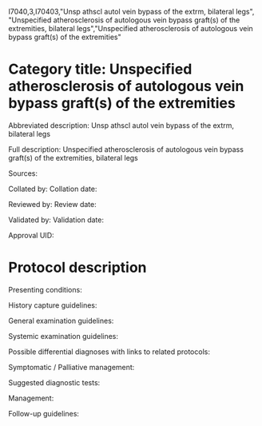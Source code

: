 I7040,3,I70403,"Unsp athscl autol vein bypass of the extrm, bilateral legs", "Unspecified atherosclerosis of autologous vein bypass graft(s) of the extremities, bilateral legs","Unspecified atherosclerosis of autologous vein bypass graft(s) of the extremities"
# Category title: Unspecified atherosclerosis of autologous vein bypass graft(s) of the extremities

Abbreviated description: Unsp athscl autol vein bypass of the extrm, bilateral legs

Full description: Unspecified atherosclerosis of autologous vein bypass graft(s) of the extremities, bilateral legs

Sources:

Collated by:
Collation date:

Reviewed by:
Review date:

Validated by:
Validation date:

Approval UID:

# Protocol description

Presenting conditions:

History capture guidelines:

General examination guidelines:

Systemic examination guidelines:

Possible differential diagnoses with links to related protocols:

Symptomatic / Palliative management:

Suggested diagnostic tests:

Management:

Follow-up guidelines:
